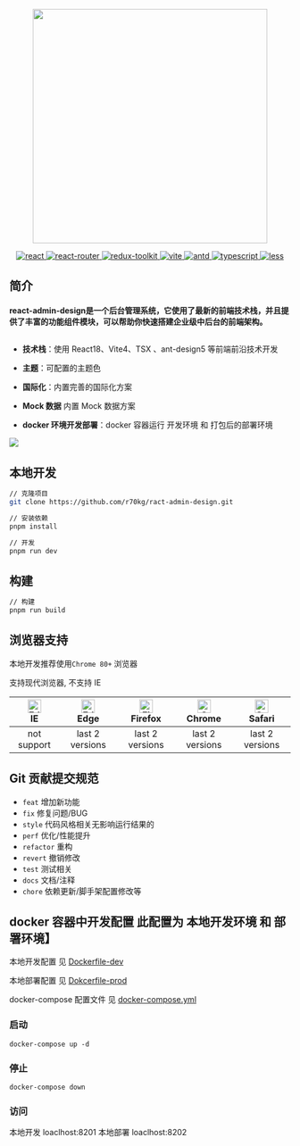 <p align="center">
  <img width="420" src="https://cdn.jsdelivr.net/gh/baimingxuan/media-store/images/logo-r-md.png">
</p>
<p align="center">
  <a href="https://github.com/facebook/react">
    <img src="https://img.shields.io/badge/react-18.2.0-brightgreen.svg" alt="react">
  </a>
  <a href="https://github.com/remix-run/react-router">
    <img src="https://img.shields.io/badge/react_router-6.19.0-brightgreen.svg" alt="react-router">
  </a>
  <a href="https://github.com/reduxjs/redux-toolkit">
    <img src="https://img.shields.io/badge/react_redux-8.1.3-brightgreen.svg" alt="redux-toolkit">
  </a>
  <a href="https://github.com/vitejs/vite">
    <img src="https://img.shields.io/badge/vite-4.5.0-brightgreen.svg" alt="vite">
  </a>
  <a href="https://github.com/ant-design/ant-design">
    <img src="https://img.shields.io/badge/antd-5.11.2-brightgreen.svg" alt="antd">
  </a>
 <a href="https://github.com/microsoft/TypeScript">
    <img src="https://img.shields.io/badge/typescript-5.2.2-brightgreen.svg" alt="typescript">
  </a>
  <a href="https://github.com/less">
    <img src="https://img.shields.io/badge/less-4.2.0-brightgreen.svg" alt="less">
  </a>
</p>  


## 简介

#### react-admin-design是一个后台管理系统，它使用了最新的前端技术栈，并且提供了丰富的功能组件模块，可以帮助你快速搭建企业级中后台的前端架构。

##

- **技术栈**：使用 React18、Vite4、TSX 、ant-design5 等前端前沿技术开发
- **主题**：可配置的主题色
- **国际化**：内置完善的国际化方案
- **Mock 数据** 内置 Mock 数据方案

- **docker 环境开发部署**：docker 容器运行 开发环境 和 打包后的部署环境


![](https://cdn.jsdelivr.net/gh/baimingxuan/media-store/images/home-vue3.png)

## 本地开发

```bash
// 克隆项目
git clone https://github.com/r70kg/ract-admin-design.git

// 安装依赖
pnpm install

// 开发
pnpm run dev
```

## 构建

```bash
// 构建
pnpm run build
```

## 浏览器支持

本地开发推荐使用`Chrome 80+` 浏览器

支持现代浏览器, 不支持 IE

| [<img src="https://raw.githubusercontent.com/alrra/browser-logos/master/src/edge/edge_48x48.png" alt=" Edge" width="24px" height="24px" />](http://godban.github.io/browsers-support-badges/)</br>IE | [<img src="https://raw.githubusercontent.com/alrra/browser-logos/master/src/edge/edge_48x48.png" alt=" Edge" width="24px" height="24px" />](http://godban.github.io/browsers-support-badges/)</br>Edge | [<img src="https://raw.githubusercontent.com/alrra/browser-logos/master/src/firefox/firefox_48x48.png" alt="Firefox" width="24px" height="24px" />](http://godban.github.io/browsers-support-badges/)</br>Firefox | [<img src="https://raw.githubusercontent.com/alrra/browser-logos/master/src/chrome/chrome_48x48.png" alt="Chrome" width="24px" height="24px" />](http://godban.github.io/browsers-support-badges/)</br>Chrome | [<img src="https://raw.githubusercontent.com/alrra/browser-logos/master/src/safari/safari_48x48.png" alt="Safari" width="24px" height="24px" />](http://godban.github.io/browsers-support-badges/)</br>Safari |
| :----------------------------------------------------------: | :----------------------------------------------------------: | :----------------------------------------------------------: | :----------------------------------------------------------: | :----------------------------------------------------------: |
|                         not support                          |                       last 2 versions                        |                       last 2 versions                        |                       last 2 versions                        |                       last 2 versions                        |

## Git 贡献提交规范

- `feat` 增加新功能
- `fix` 修复问题/BUG
- `style` 代码风格相关无影响运行结果的
- `perf` 优化/性能提升
- `refactor` 重构
- `revert` 撤销修改
- `test` 测试相关
- `docs` 文档/注释
- `chore` 依赖更新/脚手架配置修改等


## docker 容器中开发配置 此配置为 本地开发环境 和 部署环境】

本地开发配置 见 [Dockerfile-dev](./Dockerfile-dev)

本地部署配置 见 [Dokcerfile-prod](./Dockerfile-prod)

docker-compose 配置文件 见 [docker-compose.yml](./docker-compose.yml)

### 启动

```
docker-compose up -d
```

### 停止

```
docker-compose down
```

### 访问

本地开发 loaclhost:8201
本地部署 loaclhost:8202

